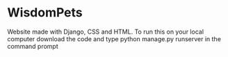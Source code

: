 # WisdomPets
Website made with Django, CSS and HTML. To run this on your local computer
download the code and type python manage.py runserver in the command prompt
